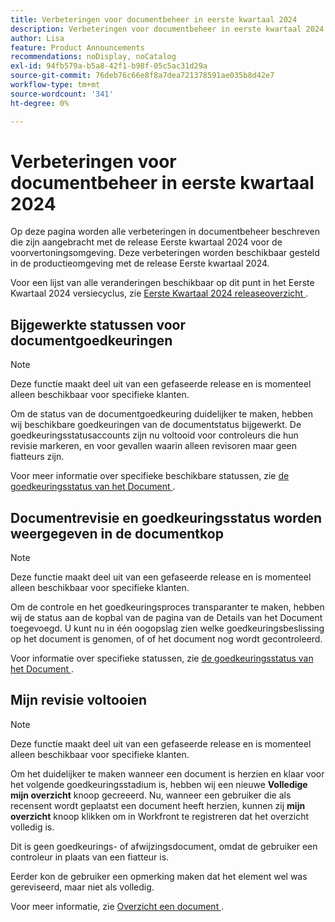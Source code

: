 ```yaml
---
title: Verbeteringen voor documentbeheer in eerste kwartaal 2024
description: Verbeteringen voor documentbeheer in eerste kwartaal 2024
author: Lisa
feature: Product Announcements
recommendations: noDisplay, noCatalog
exl-id: 94fb579a-b5a8-42f1-b98f-05c5ac31d29a
source-git-commit: 76deb76c66e8f8a7dea721378591ae035b8d42e7
workflow-type: tm+mt
source-wordcount: '341'
ht-degree: 0%

---
```


# Verbeteringen voor documentbeheer in eerste kwartaal 2024

Op deze pagina worden alle verbeteringen in documentbeheer beschreven die zijn aangebracht met de release Eerste kwartaal 2024 voor de voorvertoningsomgeving. Deze verbeteringen worden beschikbaar gesteld in de productieomgeving met de release Eerste kwartaal 2024.

Voor een lijst van alle veranderingen beschikbaar op dit punt in het Eerste Kwartaal 2024 versiecyclus, zie [&#x200B; Eerste Kwartaal 2024 releaseoverzicht &#x200B;](/help/quicksilver/product-announcements/product-releases/24-q1-release-activity/24-q1-release-overview.md).

## Bijgewerkte statussen voor documentgoedkeuringen

>[!NOTE]
>
>Deze functie maakt deel uit van een gefaseerde release en is momenteel alleen beschikbaar voor specifieke klanten.

Om de status van de documentgoedkeuring duidelijker te maken, hebben wij beschikbare goedkeuringen van de documentstatus bijgewerkt. De goedkeuringsstatusaccounts zijn nu voltooid voor controleurs die hun revisie markeren, en voor gevallen waarin alleen revisoren maar geen fiatteurs zijn.

Voor meer informatie over specifieke beschikbare statussen, zie [&#x200B; de goedkeuringsstatus van het Document &#x200B;](/help/quicksilver/review-and-approve-work/document-reviews-and-approvals/manage-document-approvals/document-approval-status.md).

## Documentrevisie en goedkeuringsstatus worden weergegeven in de documentkop

>[!NOTE]
>
>Deze functie maakt deel uit van een gefaseerde release en is momenteel alleen beschikbaar voor specifieke klanten.

Om de controle en het goedkeuringsproces transparanter te maken, hebben wij de status aan de kopbal van de pagina van de Details van het Document toegevoegd. U kunt nu in één oogopslag zien welke goedkeuringsbeslissing op het document is genomen, of of het document nog wordt gecontroleerd.

Voor informatie over specifieke statussen, zie [&#x200B; de goedkeuringsstatus van het Document &#x200B;](/help/quicksilver/review-and-approve-work/document-reviews-and-approvals/manage-document-approvals/document-approval-status.md).

## Mijn revisie voltooien

>[!NOTE]
>
>Deze functie maakt deel uit van een gefaseerde release en is momenteel alleen beschikbaar voor specifieke klanten.

Om het duidelijker te maken wanneer een document is herzien en klaar voor het volgende goedkeuringsstadium is, hebben wij een nieuwe **Volledige mijn overzicht** knoop gecreeerd. Nu, wanneer een gebruiker die als recensent wordt geplaatst een document heeft herzien, kunnen zij **mijn overzicht** knoop klikken om in Workfront te registreren dat het overzicht volledig is.

Dit is geen goedkeurings- of afwijzingsdocument, omdat de gebruiker een controleur in plaats van een fiatteur is.

Eerder kon de gebruiker een opmerking maken dat het element wel was gereviseerd, maar niet als volledig.

Voor meer informatie, zie [&#x200B; Overzicht een document &#x200B;](/help/quicksilver/review-and-approve-work/document-reviews-and-approvals/review-and-approve-documents/review-a-document.md).
